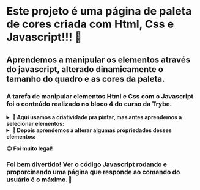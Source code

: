 # Este projeto é uma página de paleta de cores criada com Html, Css e Javascript!!! :art:

## Aprendemos a manipular os elementos através do javascript, alterado dinamicamente o tamanho do quadro e as cores da paleta.

### A tarefa de manipular elementos Html e Css com o Javascript  foi o conteúdo realizado no bloco 4 do curso da Trybe. 

<details>
  <summary>
    <b>📌 Aqui usamos a criatividade pra pintar, mas antes aprendemos a selecionar elementos:</b>
  </summary>
  
  - **por tag**
  - **por id**
  - **por classe**
</details>

<details>
  <summary>
    <b>📌 Depois aprendemos a alterar algumas propriedades desses elementos:</b>
  </summary>

  - **como alterar os styles (CSS)**
  - **ocultar elementos**
  - **criar/modificar tabelas**
  - **criar/modificar outros elementos**
</details>

<b>😉 Foi muito legal!</b>



### Foi bem divertido! Ver o código Javascript rodando e proporcinando uma página que responde ao comando do usuário é o máximo.🎨
